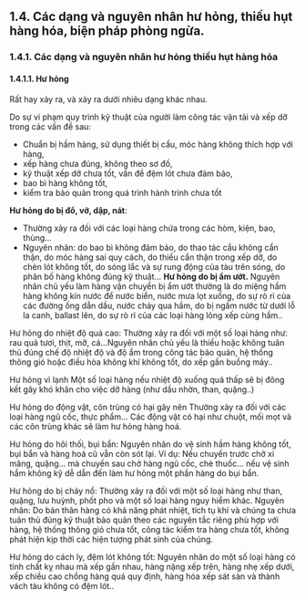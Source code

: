 ## 1.4. Các dạng và nguyên nhân hư hỏng, thiếu hụt hàng hóa, biện pháp phòng ngừa. 
### 1.4.1. Các dạng và nguyên nhân hư hỏng thiếu hụt hàng hóa 
#### 1.4.1.1. Hư hỏng
Rất hay xảy ra, và xảy ra dưới nhiêu dạng khác nhau. 

Do sự vi phạm quy trình kỹ thuật của người làm công tác vận tải và xếp dỡ trong các vấn đề sau: 
- Chuẩn bị hầm hàng, sử dụng thiết bị cẩu, móc hàng không thích hợp với hàng, 
- xếp hàng chưa đúng, không theo sơ đồ, 
- kỹ thuật xếp dỡ chưa tốt, vấn đề đệm lót chưa đảm bảo, 
- bao bì hàng không tốt, 
- kiểm tra bảo quản trong quá trình hành trình chưa tốt
  
**Hư hỏng do bị đổ, vỡ, dập, nát**: 
 - Thường xảy ra đối với các loại hàng chứa trong các hòm, kiện, bao, thùng... 
 - Nguyên nhân: do bao bì không đảm bảo, do thao tác cẩu không cẩn thận, do móc hàng sai quy cách, do thiếu cẩn thận trong xếp dỡ, do chèn lót không tốt, do sóng lắc và sự rung động của tàu trên sóng, do phân bố hàng không đúng kỹ thuật...
 **Hư hỏng do bị ẩm ướt.**
Nguyên nhân chủ yếu làm hàng vận chuyển bị ẩm ướt thường là do miệng hầm hàng không kín nước để nước biển, nước mưa lọt xuống, do sự rò rỉ của các đường ống dẫn dầu, nước chảy qua hầm, do bị ngấm nước từ dưới lỗ la canh, ballast lên, do sự rò rỉ của các loại hàng lỏng xếp cùng hầm..

Hư hỏng do nhiệt độ quá cao: 
Thường xảy ra đối với một số loại hàng như: rau quả tươi, thịt, mỡ, cá...Nguyên nhân chủ yếu là thiếu hoặc không tuân thủ đúng chế độ nhiệt độ và độ ẩm trong công tác bảo quản, hệ thống thông gió hoặc điều hòa không khí không tốt, do xếp gần buồng máy..

Hư hỏng vì lạnh 
Một số loại hàng nếu nhiệt độ xuống quá thấp sẽ bị đông kết gây khó khăn cho việc dỡ hàng (như dầu nhờn, than, quặng..)

 Hư hỏng do động vật, côn trùng có hại gây nên Thường xảy ra đối với các loại hàng ngũ cốc, thực phẩm... Các động vật có hại như chuột, mối mọt và các côn trùng khác sẽ làm hư hỏng hàng hoá. 
 
 Hư hỏng do hôi thối, bụi bẩn: 
 Nguyên nhân do vệ sinh hầm hàng không tốt, bụi bẩn và hàng hoá cũ vẫn còn sót lại. Ví dụ: Nếu chuyến trước chở xi măng, quặng... mà chuyến sau chở hàng ngũ cốc, chè thuốc... nếu vệ sinh hầm không kỹ dễ dẫn đến làm hư hỏng một phần hàng do bụi bẩn. 
 
 Hư hỏng do bị cháy nổ: 
 Thường xảy ra đối với một số loại hàng như than, quặng, lưu huỳnh, phốt pho và một số loại hàng nguy hiểm khác. Nguyên nhân: Do bản thân hàng có khả năng phát nhiệt, tích tụ khí và chúng ta chưa tuân thủ đúng kỹ thuật bảo quản theo các nguyên tắc riêng phù hợp với hàng, hệ thống thông gió chưa tốt, công tác kiểm tra hàng chưa tốt, không phát hiện kịp thời các hiện tượng phát sinh của chúng.
 
 Hư hỏng do cách ly, đệm lót không tốt: 
 Nguyên nhân do một số loại hàng có tính chất kỵ nhau mà xếp gần nhau, hàng nặng xếp trên, hàng nhẹ xếp dưới, xếp chiều cao chồng hàng quá quy định, hàng hóa xếp sát sàn và thành vách tàu không có đệm lót..